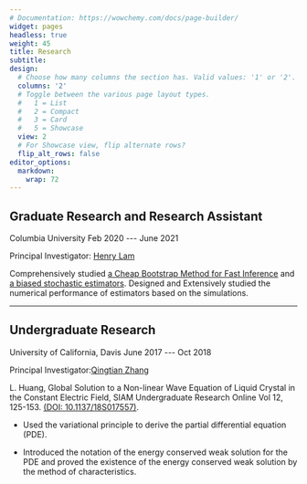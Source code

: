 ```yaml
---
# Documentation: https://wowchemy.com/docs/page-builder/
widget: pages
headless: true
weight: 45
title: Research
subtitle:
design:
  # Choose how many columns the section has. Valid values: '1' or '2'.
  columns: '2'
  # Toggle between the various page layout types.
  #   1 = List
  #   2 = Compact
  #   3 = Card
  #   5 = Showcase
  view: 2
  # For Showcase view, flip alternate rows?
  flip_alt_rows: false
editor_options: 
  markdown: 
    wrap: 72
---
```


## Graduate Research and Research Assistant

Columbia University Feb 2020 --- June 2021

Principal Investigator: [Henry Lam](http://www.columbia.edu/~khl2114/)

Comprehensively studied [a Cheap Bootstrap Method for Fast
Inference](https://arxiv.org/abs/2202.00090) and [a biased stochastic
estimators](https://arxiv.org/abs/1902.04673). Designed and Extensively
studied the numerical performance of estimators based on the
simulations.

------------------------------------------------------------------------

## Undergraduate Research

University of California, Davis June 2017 --- Oct 2018

Principal Investigator:[Qingtian
Zhang](https://sites.google.com/site/qingtianzh/home)

L. Huang, Global Solution to a Non-linear Wave Equation of Liquid
Crystal in the Constant Electric Field, SIAM Undergraduate Research
Online Vol 12, 125-153. [(DOI:
10.1137/18S017557)](https://www.siam.org/Portals/0/Publications/SIURO/Vol12/S01755.pdf?ver=2019-05-08-151446-337).

-   Used the variational principle to derive the partial differential
    equation (PDE).

-   Introduced the notation of the energy conserved weak solution for
    the PDE and proved the existence of the energy conserved weak
    solution by the method of characteristics.

